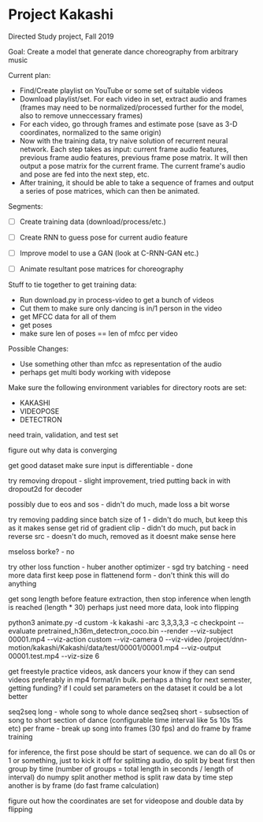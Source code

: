 # Project Kakashi

Directed Study project, Fall 2019

Goal: Create a model that generate dance choreography from arbitrary music

Current plan:
- Find/Create playlist on YouTube or some set of suitable videos
- Download playlist/set. For each video in set, extract audio and frames (frames may need to be normalized/processed further for the model, also to remove unneccessary frames)
- For each video, go through frames and estimate pose (save as 3-D coordinates, normalized to the same origin)
- Now with the training data, try naive solution of recurrent neural network. Each step takes as input: current frame audio features, previous frame audio features, previous frame pose matrix. It will then output a pose matrix for the current frame. The current frame's audio and pose are fed into the next step, etc.
- After training, it should be able to take a sequence of frames and output a series of pose matrices, which can then be animated.

Segments:
- [ ] Create training data (download/process/etc.)
- [ ] Create RNN to guess pose for current audio feature
- [ ] Improve model to use a GAN (look at C-RNN-GAN etc.)
- [ ] Animate resultant pose matrices for choreography


Stuff to tie together to get training data:
- Run download.py in process-video to get a bunch of videos
- Cut them to make sure only dancing is in/1 person in the video
- get MFCC data for all of them 
- get poses 
- make sure len of poses == len of mfcc per video

Possible Changes:
- Use something other than mfcc as representation of the audio
- perhaps get multi body working with videpose

Make sure the following environment variables for directory roots are set:
- KAKASHI
- VIDEOPOSE
- DETECTRON


need train, validation, and test set


figure out why data is converging

get good dataset
make sure input is differentiable - done


try removing dropout - slight improvement, tried putting back in with dropout2d for decoder

possibly due to eos and sos - didn't do much, made loss a bit worse

try removing padding since batch size of 1 - didn't do much, but keep this as it  makes sense
get rid of gradient clip - didn't do much, put back in
reverse src - doesn't do much, removed as it doesnt make sense here

mseloss borke? - no

try other loss function - huber
another optimizer - sgd
try batching - need more data first
keep pose in flattenend form - don't think this will do anything

get song length before feature extraction, then stop inference when length is reached (length * 30)
perhaps just need more data, look into flipping

python3 animate.py -d custom -k kakashi -arc 3,3,3,3,3 -c checkpoint --evaluate pretrained_h36m_detectron_coco.bin --render --viz-subject 00001.mp4 --viz-action custom --viz-camera 0 --viz-video /project/dnn-motion/kakashi/Kakashi/data/test/00001/00001.mp4 --viz-output 00001.test.mp4 --viz-size 6

get freestyle practice videos, ask dancers your know if they can send videos preferably in mp4 format/in bulk. perhaps a thing for next semester, getting funding? if I could set parameters on the dataset it could be a lot better

seq2seq long - whole song to whole dance
seq2seq short - subsection of song to short section of dance (configurable time interval like 5s 10s 15s etc)
per frame - break up song into frames (30 fps) and do frame by frame training

for inference, the first pose should be start of sequence. we can do all 0s or 1 or something, just to kick it off
for splitting audio, do split by beat first then group by time (number of groups = total length in seconds / length of interval) do numpy split
another method is split raw data by time step
another is by frame (do fast frame calculation)

figure out how the coordinates are set for videopose and double data by flipping
